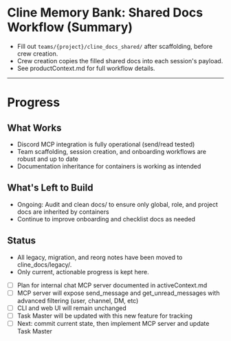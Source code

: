 # Cline Memory Bank: Shared Docs Workflow (Summary)

- Fill out `teams/{project}/cline_docs_shared/` after scaffolding, before crew creation.
- Crew creation copies the filled shared docs into each session's payload.
- See productContext.md for full workflow details.

---

# Progress

## What Works
- Discord MCP integration is fully operational (send/read tested)
- Team scaffolding, session creation, and onboarding workflows are robust and up to date
- Documentation inheritance for containers is working as intended

## What's Left to Build
- Ongoing: Audit and clean docs/ to ensure only global, role, and project docs are inherited by containers
- Continue to improve onboarding and checklist docs as needed

## Status
- All legacy, migration, and reorg notes have been moved to cline_docs/legacy/.
- Only current, actionable progress is kept here.

- [ ] Plan for internal chat MCP server documented in activeContext.md
- [ ] MCP server will expose send_message and get_unread_messages with advanced filtering (user, channel, DM, etc)
- [ ] CLI and web UI will remain unchanged
- [ ] Task Master will be updated with this new feature for tracking
- [ ] Next: commit current state, then implement MCP server and update Task Master 